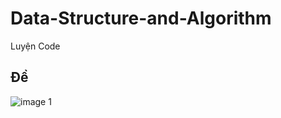 # Data-Structure-and-Algorithm
Luyện Code
## Đề
![image 1](https://github.com/Ca-Len-Men/Data-Structure-and-Algorithm/blob/%C4%90%E1%BB%99-d%C3%A0i-con-d%E1%BB%91c/Pic1.png)
